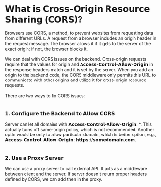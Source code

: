 # 𝗪𝗵𝗮𝘁 𝗶𝘀 𝗖𝗿𝗼𝘀𝘀-𝗢𝗿𝗶𝗴𝗶𝗻 𝗥𝗲𝘀𝗼𝘂𝗿𝗰𝗲 𝗦𝗵𝗮𝗿𝗶𝗻𝗴 (𝗖𝗢𝗥𝗦)?

Browsers use CORS, a method, to prevent websites from requesting data from different URLs. A request from a browser includes an origin header in the request message. The browser allows it if it gets to the server of the exact origin; if not, the browser blocks it.
<br>
<br>
We can deal with CORS issues on the backend. Cross-origin requests require that the values for origin and 𝗔𝗰𝗰𝗲𝘀𝘀-𝗖𝗼𝗻𝘁𝗿𝗼𝗹-𝗔𝗹𝗹𝗼𝘄-𝗢𝗿𝗶𝗴𝗶𝗻 in the response headers match and it is set by the server. When you add an origin to the backend code, the CORS middleware only permits this URL to communicate with other origins and utilize it for cross-origin resource requests.
<br>
<br>
There are two ways to fix CORS issues:
<br>
<br>
<h3>𝟭. 𝗖𝗼𝗻𝗳𝗶𝗴𝘂𝗿𝗲 𝘁𝗵𝗲 𝗕𝗮𝗰𝗸𝗲𝗻𝗱 𝘁𝗼 𝗔𝗹𝗹𝗼𝘄 𝗖𝗢𝗥𝗦</h3>
Server can let all domains with  𝗔𝗰𝗰𝗲𝘀𝘀-𝗖𝗼𝗻𝘁𝗿𝗼𝗹-𝗔𝗹𝗹𝗼𝘄-𝗢𝗿𝗶𝗴𝗶𝗻: *. This actually turns off same-origin policy, which is not recommended. Another optin would be only to allow particular domain, which is better option, e.g., 𝗔𝗰𝗰𝗲𝘀𝘀-𝗖𝗼𝗻𝘁𝗿𝗼𝗹-𝗔𝗹𝗹𝗼𝘄-𝗢𝗿𝗶𝗴𝗶𝗻: 𝗵𝘁𝘁𝗽𝘀://𝘀𝗼𝗺𝗲𝗱𝗼𝗺𝗮𝗶𝗻.𝗰𝗼𝗺.
<br>
<br>
<h3>𝟮. 𝗨𝘀𝗲 𝗮 𝗣𝗿𝗼𝘅𝘆 𝗦𝗲𝗿𝘃𝗲𝗿</h3>
We can use a proxy server to call external API. It acts as a middleware between client and the server. If server doesn't return proper headers defined by CORS, we can add then in the proxy.
